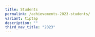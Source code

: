 ```yaml
---
title: Students
permalink: /achievements-2023-students/
variant: tiptap
description: ""
third_nav_title: "2023"
---
```

